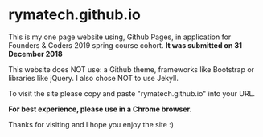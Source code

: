 <h1>rymatech.github.io</h1>

<p>This is my one page website using, Github Pages, in application for Founders & Coders 2019 spring course cohort. <b> It was submitted on 31 December 2018</b></p>

<p>This website does NOT use: a Github theme, frameworks like Bootstrap or libraries like jQuery. I also chose NOT to use Jekyll.</p>

<p>To visit the site please copy and paste "rymatech.github.io" into your URL.</p>

<p><b>For best experience, please use in a Chrome browser.</b></p>

<p>Thanks for visiting and I hope you enjoy the site :)</p>
